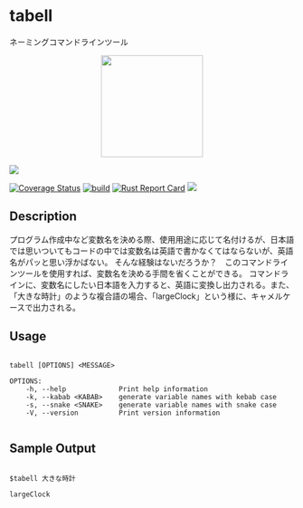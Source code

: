 # tabell
ネーミングコマンドラインツール

<p align="center">
  <img src="https://user-images.githubusercontent.com/39763423/179402936-f2798e3e-2d62-479a-a7ea-d7103cc8a87e.png" width = "180px" />
</p>

<img src="https://img.shields.io/badge/-Rust-8b4513.svg?logo=rust&style=popout">

[![Coverage Status](https://coveralls.io/repos/github/hachimitsuboy/tabell/badge.svg?branch=main)](https://coveralls.io/github/hachimitsuboy/tabell?branch=main)
[![build](https://github.com/hachimitsuboy/tabell/actions/workflows/build.yml/badge.svg)](https://github.com/hachimitsuboy/tabell/actions/workflows/build.yml)
[![Rust Report Card](https://rust-reportcard.xuri.me/badge/github.com/hachimitsuboy/tabell)](https://rust-reportcard.xuri.me/report/github.com/hachimitsuboy/tabell)
<img src="https://img.shields.io/badge/-Beginner%20engineer-gree.svg?logo=github&style=popout">









## Description
プログラム作成中など変数名を決める際、使用用途に応じて名付けるが、日本語では思いついてもコードの中では変数名は英語で書かなくてはならないが、英語名がパッと思い浮かばない。
そんな経験はないだろうか？　このコマンドラインツールを使用すれば、変数名を決める手間を省くことができる。
コマンドラインに、変数名にしたい日本語を入力すると、英語に変換し出力される。また、「大きな時計」のような複合語の場合、「largeClock」という様に、キャメルケースで出力される。

## Usage

```

tabell [OPTIONS] <MESSAGE>

OPTIONS:
    -h, --help             Print help information
    -k, --kabab <KABAB>    generate variable names with kebab case
    -s, --snake <SNAKE>    generate variable names with snake case
    -V, --version          Print version information
    
```

## Sample Output
 
```

$tabell 大きな時計
  
largeClock

```



